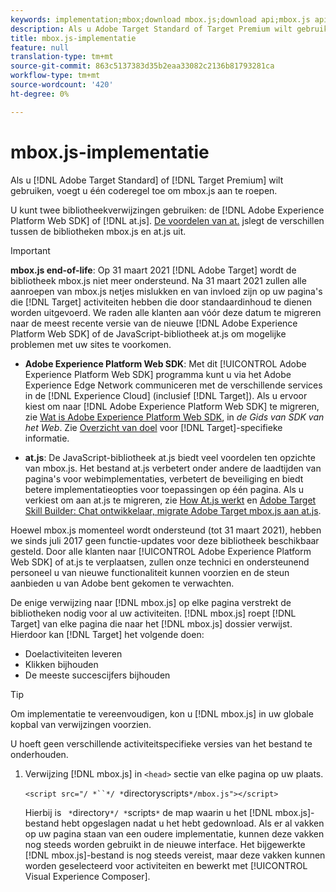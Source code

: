 ```yaml
---
keywords: implementation;mbox;download mbox.js;download api;mbox.js api
description: Als u Adobe Target Standard of Target Premium wilt gebruiken, voegt u één coderegel toe om mbox.js aan te roepen.
title: mbox.js-implementatie
feature: null
translation-type: tm+mt
source-git-commit: 863c5137383d35b2eaa33082c2136b81793281ca
workflow-type: tm+mt
source-wordcount: '420'
ht-degree: 0%

---
```



# mbox.js-implementatie

Als u [!DNL Adobe Target Standard] of [!DNL Target Premium] wilt gebruiken, voegt u één coderegel toe om mbox.js aan te roepen.

U kunt twee bibliotheekverwijzingen gebruiken: de [!DNL Adobe Experience Platform Web SDK] of [!DNL at.js]. [De voordelen van at.](/help/c-implementing-target/c-implementing-target-for-client-side-web/t-mbox-download/c-target-atjs-implementation/target-atjs-implementation.md#benefits) jslegt de verschillen tussen de bibliotheken mbox.js en at.js uit.

>[!IMPORTANT]
>
>**mbox.js end-of-life**: Op 31 maart 2021  [!DNL Adobe Target] wordt de bibliotheek mbox.js niet meer ondersteund. Na 31 maart 2021 zullen alle aanroepen van mbox.js netjes mislukken en van invloed zijn op uw pagina&#39;s die [!DNL Target] activiteiten hebben die door standaardinhoud te dienen worden uitgevoerd. We raden alle klanten aan vóór deze datum te migreren naar de meest recente versie van de nieuwe [!DNL Adobe Experience Platform Web SDK] of de JavaScript-bibliotheek at.js om mogelijke problemen met uw sites te voorkomen.
>
>* **Adobe Experience Platform Web SDK**: Met dit  [!UICONTROL Adobe Experience Platform Web SDK] programma kunt u via het Adobe Experience Edge Network communiceren met de verschillende services in de  [!DNL Experience Cloud] (inclusief  [!DNL Target]). Als u ervoor kiest om naar [!DNL Adobe Experience Platform Web SDK] te migreren, zie [Wat is Adobe Experience Platform Web SDK](https://experienceleague.adobe.com/docs/experience-platform/edge/home.html), in *de Gids van SDK van het Web*. Zie [Overzicht van doel](https://experienceleague.adobe.com/docs/experience-platform/edge/personalization/adobe-target/target-overview.html) voor [!DNL Target]-specifieke informatie.
   >
   >
* **at.js**: De JavaScript-bibliotheek at.js biedt veel voordelen ten opzichte van mbox.js. Het bestand at.js verbetert onder andere de laadtijden van pagina&#39;s voor webimplementaties, verbetert de beveiliging en biedt betere implementatieopties voor toepassingen op één pagina. Als u verkiest om aan at.js te migreren, zie [How At.js werkt](/help/c-implementing-target/c-implementing-target-for-client-side-web/c-how-atjs-works/how-atjs-works.md) en [Adobe Target Skill Builder: Chat ontwikkelaar, migrate Adobe Target mbox.js aan at.js](https://seminars.adobeconnect.com/ptdo6mfo6qn6/?proto=true).
>
>
Hoewel mbox.js momenteel wordt ondersteund (tot 31 maart 2021), hebben we sinds juli 2017 geen functie-updates voor deze bibliotheek beschikbaar gesteld. Door alle klanten naar [!UICONTROL Adobe Experience Platform Web SDK] of at.js te verplaatsen, zullen onze technici en ondersteunend personeel u van nieuwe functionaliteit kunnen voorzien en de steun aanbieden u van Adobe bent gekomen te verwachten.

De enige verwijzing naar [!DNL mbox.js] op elke pagina verstrekt de bibliotheken nodig voor al uw activiteiten. [!DNL mbox.js] roept  [!DNL Target] van elke pagina die naar het  [!DNL mbox.js] dossier verwijst. Hierdoor kan [!DNL Target] het volgende doen:

* Doelactiviteiten leveren
* Klikken bijhouden
* De meeste succescijfers bijhouden

>[!TIP]
>
>Om implementatie te vereenvoudigen, kon u [!DNL mbox.js] in uw globale kopbal van verwijzingen voorzien.

U hoeft geen verschillende activiteitspecifieke versies van het bestand te onderhouden.

1. Verwijzing [!DNL mbox.js] in `<head>` sectie van elke pagina op uw plaats.

   `<script src="/ *``*/ *`directoryscripts`*/mbox.js"></script>`

   Hierbij is ` *`directory`*/ *`scripts`*` de map waarin u het [!DNL mbox.js]-bestand hebt opgeslagen nadat u het hebt gedownload.
Als er al vakken op uw pagina staan van een oudere implementatie, kunnen deze vakken nog steeds worden gebruikt in de nieuwe interface. Het bijgewerkte [!DNL mbox.js]-bestand is nog steeds vereist, maar deze vakken kunnen worden geselecteerd voor activiteiten en bewerkt met [!UICONTROL Visual Experience Composer].